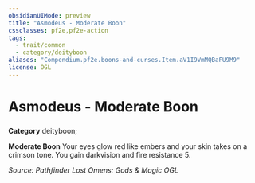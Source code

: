```yaml
---
obsidianUIMode: preview
title: "Asmodeus - Moderate Boon"
cssclasses: pf2e,pf2e-action
tags:
  - trait/common
  - category/deityboon
aliases: "Compendium.pf2e.boons-and-curses.Item.aV1I9VmMQBaFU9M9"
license: OGL
---
```

# Asmodeus - Moderate Boon

### 

**Category** deityboon; 




**Moderate Boon** Your eyes glow red like embers and your skin takes on a crimson tone. You gain darkvision and fire resistance 5.

*Source: Pathfinder Lost Omens: Gods & Magic*
*OGL*